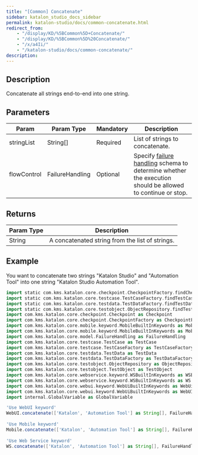 ```yaml
---
title: "[Common] Concatenate" 
sidebar: katalon_studio_docs_sidebar
permalink: katalon-studio/docs/common-concatenate.html 
redirect_from:
    - "/display/KD/%5BCommon%5D+Concatenate/"
    - "/display/KD/%5BCommon%5D%20Concatenate/"
    - "/x/a4Ii/"
    - "/katalon-studio/docs/common-concatenate/"
description: 
---
```

Description  
-------------

Concatenate all strings end-to-end into one string.

Parameters  
------------

| Param | Param Type | Mandatory | Description |
| --- | --- | --- | --- |
| stringList | String\[\] | Required | List of strings to concatenate. |
| flowControl | FailureHandling | Optional | Specify [failure handling](/x/qAAM) schema to determine whether the execution should be allowed to continue or stop. |

Returns  
---------

| Param Type | Description |
| --- | --- |
| String | A concatenated string from the list of strings. |

Example  
---------

You want to concatenate two strings "Katalon Studio" and "Automation Tool" into one string "Katalon Studio Automation Tool".

```groovy
import static com.kms.katalon.core.checkpoint.CheckpointFactory.findCheckpoint
import static com.kms.katalon.core.testcase.TestCaseFactory.findTestCase
import static com.kms.katalon.core.testdata.TestDataFactory.findTestData
import static com.kms.katalon.core.testobject.ObjectRepository.findTestObject
import com.kms.katalon.core.checkpoint.Checkpoint as Checkpoint
import com.kms.katalon.core.checkpoint.CheckpointFactory as CheckpointFactory
import com.kms.katalon.core.mobile.keyword.MobileBuiltInKeywords as MobileBuiltInKeywords
import com.kms.katalon.core.mobile.keyword.MobileBuiltInKeywords as Mobile
import com.kms.katalon.core.model.FailureHandling as FailureHandling
import com.kms.katalon.core.testcase.TestCase as TestCase
import com.kms.katalon.core.testcase.TestCaseFactory as TestCaseFactory
import com.kms.katalon.core.testdata.TestData as TestData
import com.kms.katalon.core.testdata.TestDataFactory as TestDataFactory
import com.kms.katalon.core.testobject.ObjectRepository as ObjectRepository
import com.kms.katalon.core.testobject.TestObject as TestObject
import com.kms.katalon.core.webservice.keyword.WSBuiltInKeywords as WSBuiltInKeywords
import com.kms.katalon.core.webservice.keyword.WSBuiltInKeywords as WS
import com.kms.katalon.core.webui.keyword.WebUiBuiltInKeywords as WebUiBuiltInKeywords
import com.kms.katalon.core.webui.keyword.WebUiBuiltInKeywords as WebUI
import internal.GlobalVariable as GlobalVariable

'Use WebUI keyword'
WebUI.concatenate(['Katalon', 'Automation Tool'] as String[], FailureHandling.STOP_ON_FAILURE)
  
'Use Mobile keyword'
Mobile.concatenate(['Katalon', 'Automation Tool'] as String[], FailureHandling.STOP_ON_FAILURE)
  
'Use Web Service keyword'
WS.concatenate(['Katalon', 'Automation Tool'] as String[], FailureHandling.STOP_ON_FAILURE)
```